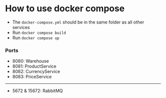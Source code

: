 # How to use docker compose

- The `docker-compose.yml` should be in the same folder as all other services
- Run `docker compose build`
- Run `docker compose up`

### Ports
- 8080: Warehouse
- 8081: ProductService
- 8082: CurrencyService
- 8083: PriceService
---
- 5672 & 15672: RabbitMQ